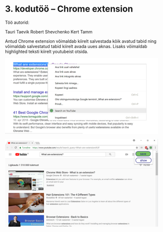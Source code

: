 # 3. kodutöö – Chrome extension

Töö autorid:

Tauri Taevik
Robert Shevchenko
Kert Tamm

Antud Chrome extension võimaldab kiirelt salvestada kõik avatud tabid ning võimaldab salvestatud tabid kiirelt avada uues aknas.
Lisaks võimaldab highlighted teksti kiirelt youtubeist otsida.

![alt text](search.png "Youtube search")

![alt text](popup.png "popup")
